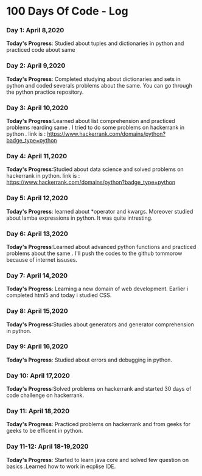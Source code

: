 # 100 Days Of Code - Log


### Day 1: April 8,2020

**Today's Progress**: Studied about tuples and dictionaries in python and practiced code about same

### Day 2: April 9,2020

**Today's Progress**: Completed studying about dictionaries and sets in python and coded severals problems about the same. You can go through the python practice repository.

### Day 3: April 10,2020

**Today's Progress**:Learned about list comprehension and practiced problems rearding same . I tried to do some problems on hackerrank in python . link is : https://www.hackerrank.com/domains/python?badge_type=python

### Day 4: April 11,2020

**Today's Progress**:Studied about data science and solved problems on hackerrank in python.
 link is : https://www.hackerrank.com/domains/python?badge_type=python
 
 ### Day 5: April 12,2020

**Today's Progress**: learned about *operator and kwargs. Moreover studied about lamba expressions in python. It was quite intresting.

### Day 6: April 13,2020

**Today's Progress**:Learned about advanced python functions and practiced problems about the same . I'll push the codes to the github tommorow because of internet issuses.

### Day 7: April 14,2020

**Today's Progress**: Learning a new domain of web development. Earlier i completed html5 and today i studied CSS. 

### Day 8: April 15,2020

**Today's Progress**:Studies about generators and generator comprehension in python.

### Day 9: April 16,2020

**Today's Progress**: Studied about errors and debugging in python.

### Day 10: April 17,2020

**Today's Progress**:Solved problems on hackerrank and started 30 days of code challenge on hackerrank.

### Day 11: April 18,2020

**Today's Progress**: Practiced problems on hackerrank and from geeks for geeks to be efficent in python.

### Day 11-12: April 18-19,2020

**Today's Progress**: Started to learn java core and solved few question on basics .Learned how to work in ecplise IDE.





 







